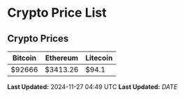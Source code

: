 # Crypto Price List

## Crypto Prices
| Bitcoin | Ethereum | Litecoin |
| ------- | -------- | -------- |
| $92666 | $3413.26 | $94.1 |
**Last Updated:** 2024-11-27 04:49 UTC
**Last Updated:** $DATE$
